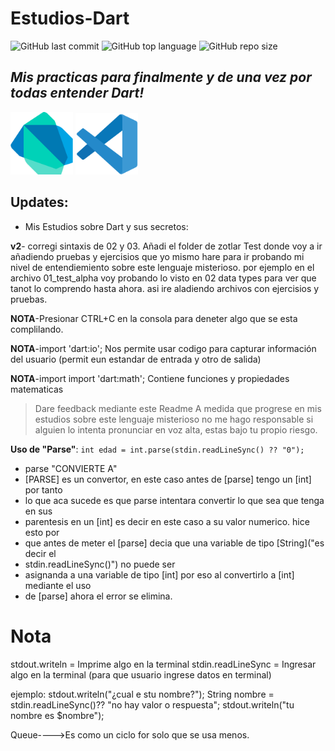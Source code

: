 # Estudios-Dart
![GitHub last commit](https://img.shields.io/github/last-commit/Zot-Lar/Estudios-Dart?color=%231531bd&logo=GitHub&logoColor=white) ![GitHub top language](https://img.shields.io/github/languages/top/Zot-Lar/Estudios-Dart?color=1531bd&logo=Dart) ![GitHub repo size](https://img.shields.io/github/repo-size/Zot-Lar/Estudios-Dart?color=1531bd&logo=CurseForge)

## _Mis practicas para finalmente y de una vez por todas entender Dart!_
<!-- ![](assets/dart.svg)-->
<img src="assets/dart.svg" width=100> <img src="assets/visual-studio-code-1.svg" width=100> 

## Updates:
- Mis Estudios sobre Dart y sus secretos:

**v2**- corregi sintaxis de 02 y 03.
    Añadi el folder de zotlar Test donde voy a ir añadiendo pruebas y ejercisios que yo mismo hare para ir probando mi nivel de entendiemiento sobre este lenguaje misterioso.
    por ejemplo en el archivo 01_test_alpha voy probando lo visto en 02 data types para ver que tanot lo comprendo hasta ahora. asi ire aladiendo archivos con ejercisios y pruebas.

**NOTA**-Presionar CTRL+C en la consola para deneter algo que se esta complilando.

**NOTA**-import 'dart:io'; Nos permite usar codigo para capturar información del usuario (permit eun estandar de entrada y otro de salida)

**NOTA**-import import 'dart:math'; Contiene funciones y propiedades matematicas

> Dare feedback mediante este Readme
> A medida que progrese en mis estudios
> sobre este lenguaje misterioso
> no me hago responsable si alguien lo intenta
> pronunciar en voz alta, estas bajo tu propio
> riesgo.

**Uso de "Parse"**:
`int edad = int.parse(stdin.readLineSync() ?? "0");`
 * parse "CONVIERTE A"
 * [PARSE] es un convertor, en este caso antes de [parse] tengo un [int] por tanto 
 * lo que aca sucede es que parse intentara convertir lo que sea que tenga en sus
 * parentesis en un [int] es decir en este caso a su valor numerico. hice esto por 
 * que antes de meter el [parse] decia que una variable de tipo [String]("es decir el
 * stdin.readLineSync()") no puede ser
 * asignanda a una variable de tipo [int] por eso al convertirlo a [int] mediante el uso
 * de [parse] ahora el error se elimina.
 
# Nota
 stdout.writeln = Imprime algo en la terminal
 stdin.readLineSync = Ingresar algo en la terminal (para que usuario ingrese datos en terminal)

 ejemplo:
 stdout.writeln("¿cual e stu nombre?");
 String nombre = stdin.readLineSync()?? "no hay valor o respuesta";
 stdout.writeln("tu nombre es $nombre");
 
 Queue---->Es como un ciclo for solo que se usa menos.
 